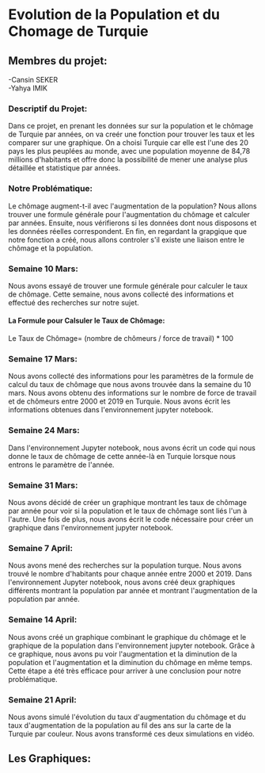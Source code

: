 <DOCTYPE html>

  
<h1>Evolution de la Population et du Chomage de Turquie

<h2>Membres du projet:</h2>
-Cansin SEKER<br>
-Yahya IMIK

<h3>Descriptif du Projet:</h3>
Dans ce projet, en prenant les données sur sur la population et le chômage de Turquie par années, on va creér une fonction pour trouver les taux et les comparer sur une graphique. On a choisi Turquie car elle est l'une des 20 pays les plus peuplées au monde, avec une population moyenne de 84,78 millions d'habitants et offre donc la possibilité de mener une analyse plus détaillée et statistique par années.
  
<h3>Notre Problématique:</h3>
  Le chômage augment-t-il avec l'augmentation de la population? Nous allons trouver une formule générale pour l'augmentation du chômage et calculer par années. Ensuite, nous vérifierons si les données dont nous disposons et les données réelles correspondent. En fin, en regardant la grapgique que notre fonction a créé, nous allons controler s'il existe une liaison entre le chômage et la population.
  
  
  <h3>Semaine 10 Mars:</h3>
  Nous avons essayé de trouver une formule générale pour calculer le taux de chômage. Cette semaine, nous avons collecté des informations et effectué des recherches sur notre sujet.
  
  <h4>La Formule pour Calsuler le Taux de Chômage:</h4>
  
  Le Taux de Chômage= (nombre de chômeurs / force de travail) * 100
  
  
  <h3>Semaine 17 Mars:</h3>
  Nous avons collecté des informations pour les paramètres de la formule de calcul du taux de chômage que nous avons trouvée dans la semaine du 10 mars. Nous avons obtenu des informations sur le nombre de force de travail et de chômeurs entre 2000 et 2019 en Turquie. Nous avons écrit les informations obtenues dans l'environnement jupyter notebook.
  
  
  <h3>Semaine 24 Mars:</h3>
  Dans l'environnement Jupyter notebook, nous avons écrit un code qui nous donne le taux de chômage de cette année-là en Turquie lorsque nous entrons le paramètre de l'année.
  
  
  <h3>Semaine 31 Mars:</h3>
  Nous avons décidé de créer un graphique montrant les taux de chômage par année pour voir si la population et le taux de chômage sont liés l'un à l'autre. Une fois de plus, nous avons écrit le code nécessaire pour créer un graphique dans l'environnement jupyter notebook. 
  
  
  <h3>Semaine 7 April:</h3>
  Nous avons mené des recherches sur la population turque. Nous avons trouvé le nombre d'habitants pour chaque année entre 2000 et 2019. Dans l'environnement Jupyter notebook, nous avons créé deux graphiques différents montrant la population par année et montrant l'augmentation de la population par année.
  
  
<h3>Semaine 14 April:</h3>
  Nous avons créé un graphique combinant le graphique du chômage et le graphique de la population dans l'environnement jupyter notebook. Grâce à ce graphique, nous avons pu voir l'augmentation et la diminution de la population et l'augmentation et la diminution du chômage en même temps. Cette étape a été très efficace pour arriver à une conclusion pour notre problématique. 
  
  
  <h3>Semaine 21 April:</h3>
  Nous avons simulé l'évolution du taux d'augmentation du chômage et du taux d'augmentation de la population au fil des ans sur la carte de la Turquie par couleur. Nous avons transformé ces deux simulations en vidéo.
  
  
  <h2>Les Graphiques:</h2>
  


  
  
  
  
  
 
